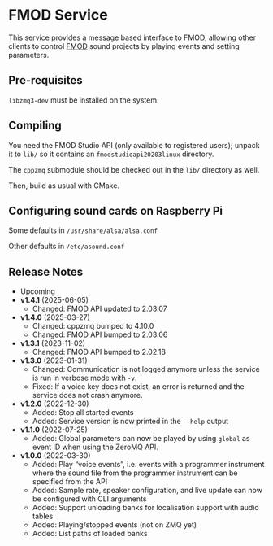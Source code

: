 # FMOD Service

This service provides a message based interface to FMOD, allowing other clients
to control [FMOD][fmod] sound projects by playing events and setting
parameters.


## Pre-requisites

`libzmq3-dev` must be installed on the system.


## Compiling

You need the FMOD Studio API (only available to registered users); unpack it to
`lib/` so it contains an `fmodstudioapi20203linux` directory.

The `cppzmq` submodule should be checked out in the `lib/` directory as well.

Then, build as usual with CMake.

[fmod]: https://www.fmod.com/


## Configuring sound cards on Raspberry Pi

Some defaults in `/usr/share/alsa/alsa.conf`

Other defaults in `/etc/asound.conf`


[so]: https://raspberrypi.stackexchange.com/questions/80072/how-can-i-use-an-external-usb-sound-card-and-set-it-as-default/80075#80075


## Release Notes

* Upcoming
* **v1.4.1** (2025-06-05)
  * Changed: FMOD API updated to 2.03.07
* **v1.4.0** (2025-03-27)
  * Changed: cppzmq bumped to 4.10.0
  * Changed: FMOD API bumped to 2.03.06
* **v1.3.1** (2023-11-02)
  * Changed: FMOD API bumped to 2.02.18
* **v1.3.0** (2023-01-31)
  * Changed: Communication is not logged anymore unless the service is run in verbose mode with `-v`.
  * Fixed: If a voice key does not exist, an error is returned and the service does not crash anymore.
* **v1.2.0** (2022-12-30)
  * Added: Stop all started events
  * Added: Service version is now printed in the `--help` output
* **v1.1.0** (2022-07-25)
  * Added: Global parameters can now be played by using `global` as event ID
    when using the ZeroMQ API.
* **v1.0.0** (2022-03-30)
  * Added: Play “voice events”, i.e. events with a programmer instrument where
    the sound file from the programmer instrument can be specified from the API
  * Added: Sample rate, speaker configuration, and live update can now be
    configured with CLI arguments
  * Added: Support unloading banks for localisation support with audio tables
  * Added: Playing/stopped events (not on ZMQ yet)
  * Added: List paths of loaded banks
